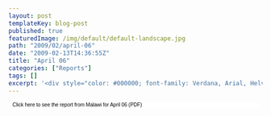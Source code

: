 ```yaml
---
layout: post
templateKey: blog-post
published: true
featuredImage: /img/default/default-landscape.jpg
path: "2009/02/april-06"
date: "2009-02-13T14:36:55Z"
title: "April 06"
categories: ["Reports"]
tags: []
excerpt: '<div style="color: #000000; font-family: Verdana, Arial, Helvetica, sans-serif; font-size: 10px; b...'
---
```


<div style="color: #000000; font-family: Verdana, Arial, Helvetica, sans-serif; font-size: 10px; background-image: initial; background-repeat: initial; background-attachment: initial; -webkit-background-clip: initial; -webkit-background-origin: initial; background-color: #ffffff; background-position: initial initial; margin: 8px;">

Click here to see the report from Malawi for April 06 (PDF)

</div>
